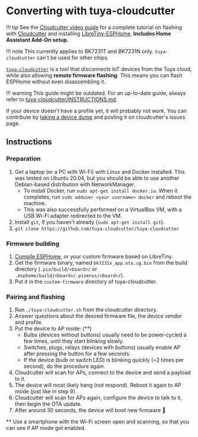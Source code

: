 # Converting with tuya-cloudcutter

!!! tip
	See the [Cloudcutter video guide](https://www.youtube.com/watch?v=sSj8f-HCHQ0) for a complete tutorial on flashing with [Cloudcutter](https://github.com/tuya-cloudcutter/tuya-cloudcutter) and installing [LibreTiny-ESPHome](../../projects/esphome.md). **Includes Home Assistant Add-On setup.**

!!! note
	This currently applies to BK7231T and BK7231N only. `tuya-cloudcutter` can't be used for other chips.

[`tuya-cloudcutter`](https://github.com/tuya-cloudcutter/tuya-cloudcutter) is a tool that disconnects IoT devices from the Tuya cloud, while also allowing **remote firmware flashing**. This means you can flash ESPHome without even disassembling it.

!!! warning
	This guide might be outdated. For an up-to-date guide, always refer to [tuya-cloudcutter/INSTRUCTIONS.md](https://github.com/tuya-cloudcutter/tuya-cloudcutter/blob/main/INSTRUCTIONS.md).

If your device doesn't have a profile yet, it will probably not work. You can contribute by [taking a device dump](https://github.com/tuya-cloudcutter/tuya-cloudcutter#device-dumps) and posting it on cloudcutter's issues page.

## Instructions

### Preparation

1. Get a laptop (or a PC with Wi-Fi) with Linux and Docker installed. This was tested on Ubuntu 20.04, but you should be able to use another Debian-based distribution with NetworkManager.
	- To install Docker, run `sudo apt-get install docker.io`. When it completes, run `sudo adduser <your username> docker` and reboot the machine.
	- This was also successfully performed on a VirtualBox VM, with a USB Wi-Fi adapter redirected to the VM.
2. Install `git`, if you haven't already (`sudo apt-get install git`).
3. `git clone https://github.com/tuya-cloudcutter/tuya-cloudcutter`

### Firmware building

1. [Compile ESPHome](../../projects/esphome.md), or your custom firmware based on LibreTiny.
2. Get the firmware binary, named `bk7231x_app.ota.ug.bin` from the build directory (`.pio/build/<board>/` or `.esphome/build/<board>/.pioenvs/<board>/`).
3. Put it in the `custom-firmware` directory of tuya-cloudcutter.

### Pairing and flashing

1. Run `./tuya-cloudcutter.sh` from the cloudcutter directory.
2. Answer questions about the desired firmware file, the device vendor and profile.
3. Put the device to AP mode: (**)
	- Bulbs (devices without buttons) usually need to be power-cycled a few times, until they start blinking slowly.
	- Switches, plugs, relays (devices with buttons) usually enable AP after pressing the button for a few seconds.
	- If the device (bulb or switch LED) is blinking quickly (~2 times per second), do the procedure again.
4. Cloudcutter will scan for APs, connect to the device and send a payload to it.
5. The device will most likely hang (not respond). Reboot it again to AP mode (just like in step 9).
6. Cloudcutter will scan for APs again, configure the device to talk to it, then begin the OTA update.
7. After around 30 seconds, the device will boot new firmware 👏

\*\* Use a smartphone with the Wi-Fi screen open and scanning, so that you can see if AP mode got enabled.
